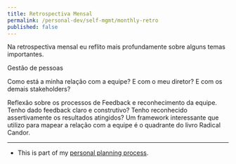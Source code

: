 ```yaml
---
title: Retrospectiva Mensal
permalink: /personal-dev/self-mgmt/monthly-retro
published: false
---
```


Na retrospectiva mensal eu reflito mais profundamente sobre alguns temas importantes.

Gestão de pessoas

Como está a minha relação com a equipe? E com o meu diretor? E com os demais stakeholders?

Reflexão sobre os processos de Feedback e reconhecimento da equipe. Tenho dado feedback claro e construtivo? Tenho reconhecido assertivamente os resultados atingidos? Um framework interessante que utilizo para mapear a relação com a equipe é o quadrante do livro Radical Candor.

----

- This is part of my [personal planning process](/personal-dev/self-mgmt/personal-planning).